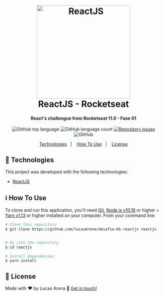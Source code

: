 <h1 align="center">
  <img alt="ReactJS" src="https://res.cloudinary.com/lucasarena/image/upload/v1586733217/Icons/react-icon_eoqw5q.png" width="300" height="300"><br>
  ReactJS - Rocketseat
</h1>

<h4 align="center">
  React's challengue from Rocketseat 11.0 - Fase 01
</h4>

<p align="center">
  <img alt="GitHub top language" src="https://img.shields.io/github/languages/top/lukemorales/react-native-design-code.svg">

  <img alt="GitHub language count" src="https://img.shields.io/github/languages/count/lukemorales/react-native-design-code.svg">
  
  <a href="https://github.com/lucasArena/desafio-01-reactjs/issues">
    <img alt="Repository issues" src="https://img.shields.io/github/issues/lukemorales/react-native-design-code.svg">
  </a>

  <img alt="GitHub" src="https://img.shields.io/github/license/lukemorales/react-native-design-code.svg">
</p>

<p align="center">
  <a href="#rocket-technologies">Technologies</a>&nbsp;&nbsp;&nbsp;|&nbsp;&nbsp;&nbsp;
  <a href="#information_source-how-to-use">How To Use</a>&nbsp;&nbsp;&nbsp;|&nbsp;&nbsp;&nbsp;
  <a href="#memo-license">License</a>
</p>

## :rocket: Technologies

This project was developed with the following technologies:

-  [ReactJS](https://github.com/facebook/react/)

## :information_source: How To Use

To clone and run this application, you'll need [Git](https://git-scm.com), [Node.js v10.16](https://nodejs.org/en/download) or higher + [Yarn v1.13](https://classic.yarnpkg.com) or higher installed on your computer. From your command line:

```bash
# Clone this repository
$ git clone https://github.com/lucasArena/desafio-01-reactjs reactjs


# Go into the repository
$ cd reactjs

# Install dependencies
$ yarn install
```

## :memo: License
Made with ♥ by Lucas Arena :wave: [Get in touch!](https://www.linkedin.com/in/lucas-arena-771959136/)